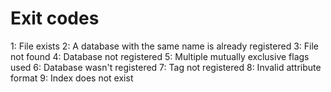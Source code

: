 # Exit codes

1: File exists
2: A database with the same name is already registered
3: File not found
4: Database not registered
5: Multiple mutually exclusive flags used
6: Database wasn't registered
7: Tag not registered
8: Invalid attribute format
9: Index does not exist
